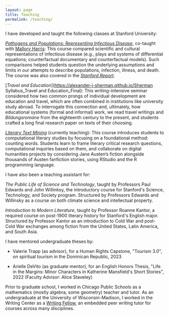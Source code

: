 ```yaml
---
layout: page
title: Teaching 
permalink: /teaching/
---
```


I have developed and taught the following classes at Stanford University:

[*Pathogens and Populations: Representing Infectious Disease*](https://alexander-j-sherman.github.io/syllabus_P-and-P.pdf), co-taught with [Mallory Harris](https://mjharris95.github.io): This course compared scientific and cultural representations of infectious disease (e.g., plays and systems of differential equations; counterfactual documentary and counterfactual models). Such comparisons helped students question the underlying assumptions and limits in our attempts to describe populations, infection, illness, and death. The course was also covered in the [*Stanford Report*](https://news.stanford.edu/report/2023/01/03/students-examine-scientific-cultural-representations-disease/).

[*Travel and Education*](https://alexander-j-sherman.github.io/Sherman Syllabus_Travel and Education_Final): This writing-intensive seminar considered how two common prongs of individual development are education and travel, which are often combined in institutions like university study abroad. To interrogate this connection and, ultimately, how educational systems (formal and informal) work, we read travel writings and *Bildungsromane* from the eighteenth century to the present, and students crafted a long final research paper on texts of their choosing.

[*Literary Text Mining*](SYLLABUS) (currently teaching): This course introduces students to computational literary studies by focusing on a foundational method: counting words. Students learn to frame literary critical research questions, computational inquiries based on them, and collaborate on digital humanities projects by considering Jane Austen’s fiction alongside thousands of Austen fanfiction stories, using RStudio and the R programming language. 

I have also been a teaching assistant for:

*The Public Life of Science and Technology*, taught by Professors Paul Edwards and John Willinksy, the introductory course for Stanford's Science, Technology, and Society program. Structured by Professors Edwards and Willinsky as a course on both climate science and intellectual property.

*Introduction to Modern Literature*, taught by Professor Roanne Kantor, a required course on post-1900 literary history for Stanford's English major. Structured by Professor Kantor as an introduction to Cold War and post-Cold War exchanges among fiction from the United States, Latin America, and South Asia.

I have mentored undergraduate theses by:

- Valerie Trapp (as advisor), for a Human Rights Capstone, "Tourism 3.0", on spiritual tourism in the Dominican Republic, 2023

- Arielle DeVito (as graduate mentor), for an English Honors Thesis, "Life in the Margins: Minor Characters in Katherine Mansfield's Short Stories", 2022 (Faculty Advisor: Alice Staveley)


Prior to graduate school, I worked in Chicago Public Schools as a mathematics (mostly algebra, some geometry) teacher and tutor. As an undergraduate at the University of Wisconsin-Madison, I worked in the Writing Center as a [Writing Fellow](https://writing.wisc.edu/writingfellows/about/), an embedded peer writing tutor for courses across many disciplines.
